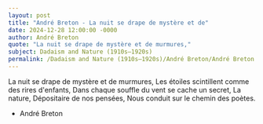 ```yaml
---
layout: post
title: "André Breton - La nuit se drape de mystère et de"
date: 2024-12-28 12:00:00 -0000
author: André Breton
quote: "La nuit se drape de mystère et de murmures,"
subject: Dadaism and Nature (1910s–1920s)
permalink: /Dadaism and Nature (1910s–1920s)/André Breton/André Breton - La nuit se drape de mystère et de
---
```


La nuit se drape de mystère et de murmures,
Les étoiles scintillent comme des rires d'enfants,
Dans chaque souffle du vent se cache un secret,
La nature, Dépositaire de nos pensées,
Nous conduit sur le chemin des poètes.

- André Breton
